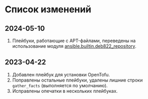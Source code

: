 # Список изменений

## 2024-05-10

1. Плейбуки, работающие с APT-файлами, переведены на использование модуля [ansible.builtin.deb822_repository](https://docs.ansible.com/ansible/latest/collections/ansible/builtin/deb822_repository_module.html).

## 2023-04-22

1. Добавлен плейбук для установки OpenTofu.
1. Поправлены остальные плейбуки, удалены лишние строки `gather_facts` (выполняется по умолчанию).
1. Исправлены опечатки в нескольких плейбуках.
